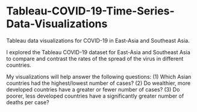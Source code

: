 # Tableau-COVID-19-Time-Series-Data-Visualizations
 Tableau data visualizations for COVID-19 in East-Asia and Southeast Asia.
 
I explored the Tableau COVID-19 dataset for East-Asia and Southeast Asia to compare and contrast the rates of the spread of the virus in different countries.

My visualizations will help answer the following questions:
(1) Which Asian countries had the highest/lowest number of cases?
(2) Do wealthier, more developed countries have a greater or fewer number of cases?
(3) Do poorer, less developed countries have a significantly greater number of deaths per case?
